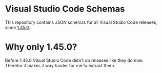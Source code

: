 # Visual Studio Code Schemas

This repository contains JSON schemas for all Visual Studio Code releases, since [1.45.0](#why-only-1-45-0).




# Why only 1.45.0?

Before 1.45.0 Visual Studio Code didn't do releases like they do now. Therefor it makes it way harder for me to extract them.
